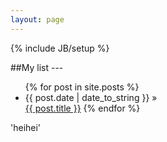 ```yaml
---
layout: page
---
```

{% include JB/setup %}


##My list ---

<ul class="posts">
  {% for post in site.posts %}
    <li><span>{{ post.date | date_to_string }}</span> &raquo; </li>
    <a href="{{ BASE_PATH }}{{ post.url }}">{{ post.title }}</a>
  {% endfor %}
</ul>









'heihei'



